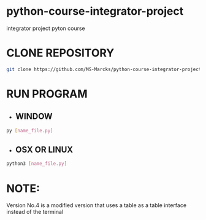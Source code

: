 # **python-course-integrator-project**
integrator project pyton course

# CLONE REPOSITORY
```bash
git clone https://github.com/MS-Marcks/python-course-integrator-project.git
```
# RUN PROGRAM
- ## WINDOW 
```bash
py [name_file.py]
```

- ## OSX OR LINUX 
```bash
python3 [name_file.py]
```
# NOTE:
Version No.4 is a modified version that uses a table as a table interface instead of the terminal
